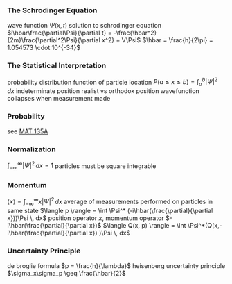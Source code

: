 ### The Schrodinger Equation
wave function $\Psi(x, t)$
	solution to schrodinger equation $i\hbar\frac{\partial\Psi}{\partial t} = -\frac{\hbar^2}{2m}\frac{\partial^2\Psi}{\partial x^2} + V\Psi$
	$\hbar = \frac{h}{2\pi} = 1.054573 \cdot 10^{-34}$
### The Statistical Interpretation
probability distribution function of particle location
	$P(a \leq x \leq b) = \int_a^b |\Psi|^2 \, dx$
indeterminate position
	realist vs orthodox position
	wavefunction collapses when measurement made
### Probability
see [MAT 135A](MAT%20135A.md)
### Normalization
$\int_{-\infty}^{\infty} |\Psi|^2 \, dx = 1$
	particles must be square integrable
### Momentum
$\langle x \rangle = \int_{-\infty}^{\infty} x|\Psi|^2 \, dx$
	average of measurements performed on particles in same state
	$\langle p \rangle = \int \Psi^* (-i\hbar(\frac{\partial}{\partial x}))\Psi \, dx$
		position operator $x$, momentum operator $-i\hbar(\frac{\partial}{\partial x})$
	$\langle Q(x, p) \rangle = \int \Psi^*(Q(x,-i\hbar(\frac{\partial}{\partial x}) )\Psi \, dx$
### Uncertainty Principle
de broglie formula
	$p = \frac{h}{\lambda}$
heisenberg uncertainty principle
	$\sigma_x\sigma_p \geq \frac{\hbar}{2}$